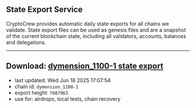 ## State Export Service
CryptoCrew provides automatic daily state exports for all chains we validate. State export files can be used as genesis files and are a snapshot of the current blockchain state, including all validators, accounts, balances and delegations.

---
**Download: [dymension_1100-1 state export](https://dl-eu2.ccvalidators.com/SERVICE/dymension/dymension_1100-1_export_7687963.json)**
---

- last updated: Wed Jun 18 2025 17:07:54
- chain id: `dymension_1100-1`
- export height: `7687963`
- use for: airdrops, local tests, chain recovery
